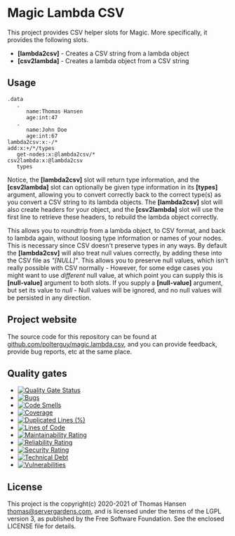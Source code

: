 
# Magic Lambda CSV

This project provides CSV helper slots for Magic. More specifically, it provides the following slots.

* __[lambda2csv]__ - Creates a CSV string from a lambda object
* __[csv2lambda]__ - Creates a lambda object from a CSV string

## Usage

```
.data
   .
      name:Thomas Hansen
      age:int:47
   .
      name:John Doe
      age:int:67
lambda2csv:x:-/*
add:x:+/*/types
   get-nodes:x:@lambda2csv/*
csv2lambda:x:@lambda2csv
   types
```

Notice, the **[lambda2csv]** slot will return type information, and the **[csv2lambda]** slot can optionally be
given type information in its **[types]** argument, allowing you to convert correctly back to the correct type(s)
as you convert a CSV string to its lambda objects. The **[lambda2csv]** slot will also create headers for your
object, and the **[csv2lambda]** slot will use the first line to retrieve these headers, to rebuild the lambda
object correctly.

This allows you to roundtrip from a lambda object, to CSV format, and back to lambda again, without loosing
type information or names of your nodes. This is necessary since CSV doesn't preserve types in any ways. By
default the **[lambda2csv]** will also treat null values correctly, by adding these into the CSV file as _"[NULL]"_.
This allows you to preserve null values, which isn't really possible with CSV normally - However, for some edge
cases you might want to use  _different_ null value, at which point you can supply this is **[null-value]** argument
to both slots. If you supply a **[null-value]** argument, but set its value to _null_ - Null values will be ignored,
and no null values will be persisted in any direction.

## Project website

The source code for this repository can be found at [github.com/polterguy/magic.lambda.csv](https://github.com/polterguy/magic.lambda.csv), and you can provide feedback, provide bug reports, etc at the same place.

## Quality gates

- [![Quality Gate Status](https://sonarcloud.io/api/project_badges/measure?project=polterguy_magic.lambda.csv&metric=alert_status)](https://sonarcloud.io/dashboard?id=polterguy_magic.lambda.csv)
- [![Bugs](https://sonarcloud.io/api/project_badges/measure?project=polterguy_magic.lambda.csv&metric=bugs)](https://sonarcloud.io/dashboard?id=polterguy_magic.lambda.csv)
- [![Code Smells](https://sonarcloud.io/api/project_badges/measure?project=polterguy_magic.lambda.csv&metric=code_smells)](https://sonarcloud.io/dashboard?id=polterguy_magic.lambda.csv)
- [![Coverage](https://sonarcloud.io/api/project_badges/measure?project=polterguy_magic.lambda.csv&metric=coverage)](https://sonarcloud.io/dashboard?id=polterguy_magic.lambda.csv)
- [![Duplicated Lines (%)](https://sonarcloud.io/api/project_badges/measure?project=polterguy_magic.lambda.csv&metric=duplicated_lines_density)](https://sonarcloud.io/dashboard?id=polterguy_magic.lambda.csv)
- [![Lines of Code](https://sonarcloud.io/api/project_badges/measure?project=polterguy_magic.lambda.csv&metric=ncloc)](https://sonarcloud.io/dashboard?id=polterguy_magic.lambda.csv)
- [![Maintainability Rating](https://sonarcloud.io/api/project_badges/measure?project=polterguy_magic.lambda.csv&metric=sqale_rating)](https://sonarcloud.io/dashboard?id=polterguy_magic.lambda.csv)
- [![Reliability Rating](https://sonarcloud.io/api/project_badges/measure?project=polterguy_magic.lambda.csv&metric=reliability_rating)](https://sonarcloud.io/dashboard?id=polterguy_magic.lambda.csv)
- [![Security Rating](https://sonarcloud.io/api/project_badges/measure?project=polterguy_magic.lambda.csv&metric=security_rating)](https://sonarcloud.io/dashboard?id=polterguy_magic.lambda.csv)
- [![Technical Debt](https://sonarcloud.io/api/project_badges/measure?project=polterguy_magic.lambda.csv&metric=sqale_index)](https://sonarcloud.io/dashboard?id=polterguy_magic.lambda.csv)
- [![Vulnerabilities](https://sonarcloud.io/api/project_badges/measure?project=polterguy_magic.lambda.csv&metric=vulnerabilities)](https://sonarcloud.io/dashboard?id=polterguy_magic.lambda.csv)

## License

This project is the copyright(c) 2020-2021 of Thomas Hansen thomas@servergardens.com, and is licensed under the terms
of the LGPL version 3, as published by the Free Software Foundation. See the enclosed LICENSE file for details.
